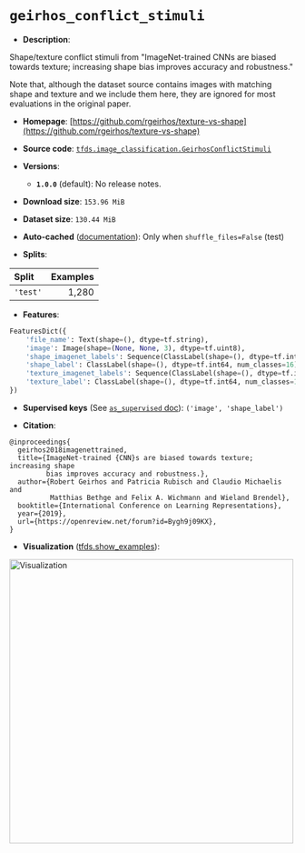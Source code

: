 <div itemscope itemtype="http://schema.org/Dataset">
  <div itemscope itemprop="includedInDataCatalog" itemtype="http://schema.org/DataCatalog">
    <meta itemprop="name" content="TensorFlow Datasets" />
  </div>

  <meta itemprop="name" content="geirhos_conflict_stimuli" />
  <meta itemprop="description" content="Shape/texture conflict stimuli from &quot;ImageNet-trained CNNs are biased towards texture; increasing shape bias improves accuracy and robustness.&quot;&#10;&#10;Note that, although the dataset source contains images with matching shape and&#10;texture and we include them here, they are ignored for most evaluations in the&#10;original paper.&#10;&#10;To use this dataset:&#10;&#10;```python&#10;import tensorflow_datasets as tfds&#10;&#10;ds = tfds.load(&#x27;geirhos_conflict_stimuli&#x27;, split=&#x27;train&#x27;)&#10;for ex in ds.take(4):&#10;  print(ex)&#10;```&#10;&#10;See [the guide](https://www.tensorflow.org/datasets/overview) for more&#10;informations on [tensorflow_datasets](https://www.tensorflow.org/datasets).&#10;&#10;&lt;img src=&quot;https://storage.googleapis.com/tfds-data/visualization/fig/geirhos_conflict_stimuli-1.0.0.png&quot; alt=&quot;Visualization&quot; width=&quot;500px&quot;&gt;&#10;&#10;" />
  <meta itemprop="url" content="https://www.tensorflow.org/datasets/catalog/geirhos_conflict_stimuli" />
  <meta itemprop="sameAs" content="https://github.com/rgeirhos/texture-vs-shape" />
  <meta itemprop="citation" content="@inproceedings{&#10;  geirhos2018imagenettrained,&#10;  title={ImageNet-trained {CNN}s are biased towards texture; increasing shape&#10;         bias improves accuracy and robustness.},&#10;  author={Robert Geirhos and Patricia Rubisch and Claudio Michaelis and&#10;          Matthias Bethge and Felix A. Wichmann and Wieland Brendel},&#10;  booktitle={International Conference on Learning Representations},&#10;  year={2019},&#10;  url={https://openreview.net/forum?id=Bygh9j09KX},&#10;}" />
</div>

# `geirhos_conflict_stimuli`

*   **Description**:

Shape/texture conflict stimuli from "ImageNet-trained CNNs are biased towards
texture; increasing shape bias improves accuracy and robustness."

Note that, although the dataset source contains images with matching shape and
texture and we include them here, they are ignored for most evaluations in the
original paper.

*   **Homepage**:
    [https://github.com/rgeirhos/texture-vs-shape](https://github.com/rgeirhos/texture-vs-shape)

*   **Source code**:
    [`tfds.image_classification.GeirhosConflictStimuli`](https://github.com/tensorflow/datasets/tree/master/tensorflow_datasets/image_classification/geirhos_conflict_stimuli.py)

*   **Versions**:

    *   **`1.0.0`** (default): No release notes.

*   **Download size**: `153.96 MiB`

*   **Dataset size**: `130.44 MiB`

*   **Auto-cached**
    ([documentation](https://www.tensorflow.org/datasets/performances#auto-caching)):
    Only when `shuffle_files=False` (test)

*   **Splits**:

Split    | Examples
:------- | -------:
`'test'` | 1,280

*   **Features**:

```python
FeaturesDict({
    'file_name': Text(shape=(), dtype=tf.string),
    'image': Image(shape=(None, None, 3), dtype=tf.uint8),
    'shape_imagenet_labels': Sequence(ClassLabel(shape=(), dtype=tf.int64, num_classes=1000)),
    'shape_label': ClassLabel(shape=(), dtype=tf.int64, num_classes=16),
    'texture_imagenet_labels': Sequence(ClassLabel(shape=(), dtype=tf.int64, num_classes=1000)),
    'texture_label': ClassLabel(shape=(), dtype=tf.int64, num_classes=16),
})
```

*   **Supervised keys** (See
    [`as_supervised` doc](https://www.tensorflow.org/datasets/api_docs/python/tfds/load#args)):
    `('image', 'shape_label')`

*   **Citation**:

```
@inproceedings{
  geirhos2018imagenettrained,
  title={ImageNet-trained {CNN}s are biased towards texture; increasing shape
         bias improves accuracy and robustness.},
  author={Robert Geirhos and Patricia Rubisch and Claudio Michaelis and
          Matthias Bethge and Felix A. Wichmann and Wieland Brendel},
  booktitle={International Conference on Learning Representations},
  year={2019},
  url={https://openreview.net/forum?id=Bygh9j09KX},
}
```

*   **Visualization**
    ([tfds.show_examples](https://www.tensorflow.org/datasets/api_docs/python/tfds/visualization/show_examples)):

<img src="https://storage.googleapis.com/tfds-data/visualization/fig/geirhos_conflict_stimuli-1.0.0.png" alt="Visualization" width="500px">

